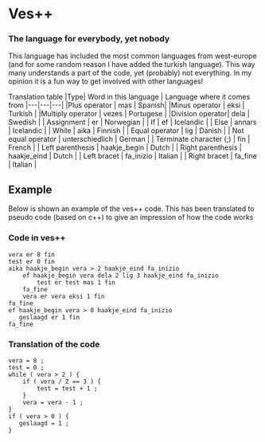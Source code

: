# Ves++
### The language for everybody, yet nobody
This language has included the most common languages from west-europe (and for some random reason I have added the turkish language).
This way many understands a part of the code, yet (probably) not everything. In my opinion it is a fun way to get involved with other languages!

Translation table
|Type| Word in this language | Language where it comes from
|---|---|---|
|Plus operator | mas | Spanish|
|Minus operator | eksi | Turkish | 
|Multiply operator | vezes | Portugese |
|Division operator| dela | Swedish |
| Assignment | er | Norwegian |
| If | ef | Icelandic |
| Else | annars | Icelandic | 
| While | aika | Finnish | 
| Equal operator | lig | Danish | 
| Not equal operator | unterschiedlich | German | 
| Terminate character (;) | fin | French | 
| Left parenthesis | haakje_begin | Dutch | 
| Right parenthesis | haakje_eind | Dutch | 
| Left bracet | fa_inizio | Italian | 
| Right bracet | fa_fine | Italian | 


## Example
Below is shown an example of the ves++ code. This has been translated to pseudo code (based on c++) to give an impression of how the code works 

### Code in ves++
```
vera er 8 fin
test er 0 fin
aika haakje_begin vera > 2 haakje_eind fa_inizio
	ef haakje_begin vera dela 2 lig 3 haakje_eind fa_inizio
		test er test mas 1 fin
	fa_fine
	vera er vera eksi 1 fin
fa_fine
ef haakje_begin vera > 0 haakje_eind fa_inizio
   geslaagd er 1 fin
fa_fine
```

### Translation of the code 
```
vera = 8 ;
test = 0 ;
while ( vera > 2 ) {
	if ( vera / 2 == 3 ) {
		test = test + 1 ;
	} 
	vera = vera - 1 ;
}
if ( vera > 0 ) {
   geslaagd = 1 ;
}
```



